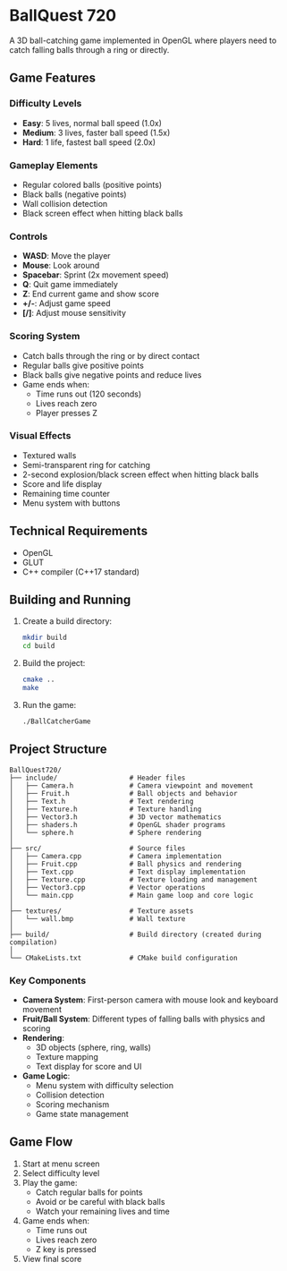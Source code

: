 # BallQuest 720

A 3D ball-catching game implemented in OpenGL where players need to catch falling balls through a ring or directly.

## Game Features

### Difficulty Levels
- **Easy**: 5 lives, normal ball speed (1.0x)
- **Medium**: 3 lives, faster ball speed (1.5x)
- **Hard**: 1 life, fastest ball speed (2.0x)

### Gameplay Elements
- Regular colored balls (positive points)
- Black balls (negative points)
- Wall collision detection
- Black screen effect when hitting black balls

### Controls
- **WASD**: Move the player
- **Mouse**: Look around
- **Spacebar**: Sprint (2x movement speed)
- **Q**: Quit game immediately
- **Z**: End current game and show score
- **+/-**: Adjust game speed
- **[/]**: Adjust mouse sensitivity

### Scoring System
- Catch balls through the ring or by direct contact
- Regular balls give positive points
- Black balls give negative points and reduce lives
- Game ends when:
  - Time runs out (120 seconds)
  - Lives reach zero
  - Player presses Z

### Visual Effects
- Textured walls
- Semi-transparent ring for catching
- 2-second explosion/black screen effect when hitting black balls
- Score and life display
- Remaining time counter
- Menu system with buttons

## Technical Requirements
- OpenGL
- GLUT
- C++ compiler (C++17 standard)

## Building and Running
1. Create a build directory:
   ```bash
   mkdir build
   cd build
   ```

2. Build the project:
   ```bash
   cmake ..
   make
   ```

3. Run the game:
   ```bash
   ./BallCatcherGame
   ```

## Project Structure

```
BallQuest720/
├── include/                  # Header files
│   ├── Camera.h              # Camera viewpoint and movement
│   ├── Fruit.h               # Ball objects and behavior
│   ├── Text.h                # Text rendering
│   ├── Texture.h             # Texture handling
│   ├── Vector3.h             # 3D vector mathematics
│   ├── shaders.h             # OpenGL shader programs
│   └── sphere.h              # Sphere rendering
│
├── src/                      # Source files
│   ├── Camera.cpp            # Camera implementation
│   ├── Fruit.cpp             # Ball physics and rendering
│   ├── Text.cpp              # Text display implementation
│   ├── Texture.cpp           # Texture loading and management
│   ├── Vector3.cpp           # Vector operations
│   └── main.cpp              # Main game loop and core logic
│
├── textures/                 # Texture assets
│   └── wall.bmp              # Wall texture
│
├── build/                    # Build directory (created during compilation)
│
└── CMakeLists.txt            # CMake build configuration
```

### Key Components

- **Camera System**: First-person camera with mouse look and keyboard movement
- **Fruit/Ball System**: Different types of falling balls with physics and scoring
- **Rendering**: 
  - 3D objects (sphere, ring, walls)
  - Texture mapping
  - Text display for score and UI
- **Game Logic**:
  - Menu system with difficulty selection
  - Collision detection
  - Scoring mechanism
  - Game state management

## Game Flow
1. Start at menu screen
2. Select difficulty level
3. Play the game:
   - Catch regular balls for points
   - Avoid or be careful with black balls
   - Watch your remaining lives and time
4. Game ends when:
   - Time runs out
   - Lives reach zero
   - Z key is pressed
5. View final score